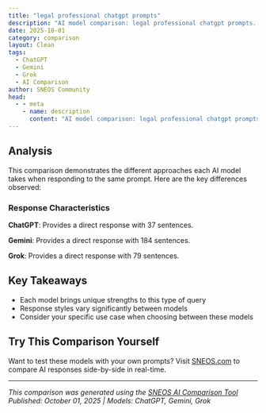```yaml
---
title: "legal professional chatgpt prompts"
description: "AI model comparison: legal professional chatgpt prompts..."
date: 2025-10-01
category: comparison
layout: Clean
tags:
  - ChatGPT
  - Gemini
  - Grok
  - AI Comparison
author: SNEOS Community
head:
  - - meta
    - name: description
      content: "AI model comparison: legal professional chatgpt prompts..."
---
```


<ChatComparison
  title="legal professional chatgpt prompts"
  prompt="legal professional chatgpt prompts"
  :responses='{
    "ChatGPT": "Certainly! Here are some useful Legal Professional ChatGPT prompt ideas that can help with various tasks such as legal research, drafting documents, or understanding legal concepts:\n\n### Legal Research \u0026 Analysis\n1. **Case Law Summary:**  \n   \u201CSummarize the key points and legal holding of [case name], including its jurisdiction and relevance to contract law.\u201D\n\n2. **Statute Explanation:**  \n   \u201CExplain the main provisions of [specific statute or act], and how it is applied in real-world situations.\u201D\n\n3. **Comparative Law:**  \n   \u201CCompare the treatment of [specific legal issue, e.g., negligence] under [Country A] and [Country B] law.\u201D\n\n4. **Legal Definitions:**  \n   \u201CDefine the terms \u2018mens rea\u2019 and \u2018actus reus\u2019 and explain their importance in criminal law.\u201D\n\n### Drafting Legal Documents\n5. **Contract Clause Drafting:**  \n   \u201CDraft a non-disclosure agreement clause protecting confidential information between two parties in a software development project.\u201D\n\n6. **Pleading or Motion:**  \n   \u201CCreate a template for a motion to dismiss for lack of jurisdiction in a federal court case.\u201D\n\n7. **Will and Trusts:**  \n   \u201CProvide a basic outline for a last will and testament for a client with minor children and a trust for education expenses.\u201D\n\n### Legal Strategies \u0026 Advice\n8. **Legal Risk Assessment:**  \n   \u201CList potential legal risks a startup in the fintech industry might face and suggest mitigation strategies.\u201D\n\n9. **Compliance Checklist:**  \n   \u201CGenerate a compliance checklist for a company operating under GDPR regulations.\u201D\n\n10. **Negotiation Tips:**  \n   \u201CWhat are effective negotiation strategies for resolving breach of contract disputes out of court?\u201D\n\n### Legal Education and Training\n11. **Exam Preparation:**  \n   \u201CProvide practice questions and model answers for a tort law exam on negligence.\u201D\n\n12. **Client Explanation:**  \n   \u201CExplain the discovery process in civil litigation in simple terms for a client.\u201D\n\n### Ethical and Professional Issues\n13. **Confidentiality Obligations:**  \n   \u201CDiscuss the ethical considerations and obligations regarding attorney-client confidentiality.\u201D\n\n14. **Conflict of Interest:**  \n   \u201COutline scenarios that might create a conflict of interest for a legal practitioner and how to handle them.\u201D\n\n### Specialized Areas of Law\n15. **Intellectual Property:**  \n   \u201CExplain the differences between patents, trademarks, and copyrights with examples.\u201D\n\n16. **Employment Law:**  \n   \u201CDraft a basic employee handbook section on workplace harassment policies compliant with [Country/State] law.\u201D\n\n---\n\nIf you want, I can help create tailored prompts or provide sample answers for any of the above. Just let me know!",
    "Gemini": "Okay, here are some ChatGPT prompts designed for legal professionals, categorized for clarity, along with explanations of why they are useful and how to adjust them for your specific needs:\n\n**I. Legal Research \u0026 Analysis:**\n\n*   **Prompt 1: \u0022Summarize the key holdings of *Miranda v. Arizona*, and explain its impact on the admissibility of confessions in criminal trials.  Cite relevant secondary sources that discuss the criticisms of the Miranda rule.\u0022**\n\n    *   **Why it\u0027s useful:** Quickly gets you the core of a landmark case and identifies different perspectives.  Saves time in initial research.\n    *   **Adjustments:**\n        *   Replace *Miranda v. Arizona* with any case name.\n        *   Specify the jurisdiction (e.g., \u0022Summarize the key holdings of *[Case Name]* as it applies in California\u0022).\n        *   Add limitations, like \u0022Focus on the implications for juvenile defendants.\u0022\n        *   Change \u0022criticisms\u0022 to \u0022defenses\u0022 or \u0022alternative interpretations.\u0022\n        *   Ask for a specific length of summary, like \u0022Summarize in 200 words or less.\u0022\n\n*   **Prompt 2: \u0022Analyze the differences between the \u0027mailbox rule\u0027 and the \u0027receipt rule\u0027 in contract law.  Provide hypothetical scenarios where the application of each rule would lead to a different outcome.\u0022**\n\n    *   **Why it\u0027s useful:**  Clarifies complex legal concepts by requiring the AI to differentiate them and apply them practically.\n    *   **Adjustments:**\n        *   Replace \u0022mailbox rule\u0022 and \u0022receipt rule\u0022 with other legal doctrines you want to compare.\n        *   Specify the jurisdiction (e.g., \u0022Analyze the differences under New York law\u0022).\n        *   Ask for specific types of contracts (e.g., \u0022Analyze the differences in the context of real estate contracts\u0022).\n        *   Request citations to specific statutes or cases.\n\n*   **Prompt 3: \u0022Identify recent cases in [Jurisdiction] addressing the issue of [Legal Issue, e.g., \u0027employer liability for data breaches caused by employee negligence\u0027]. Include cases from the last [Timeframe, e.g., \u0027five years\u0027].\u0022**\n\n    *   **Why it\u0027s useful:**  Helps you stay up-to-date on emerging trends in case law.\n    *   **Adjustments:**\n        *   Be very specific about the legal issue. The more precise your description, the better the results.\n        *   Use specific legal terminology (e.g., \u0022vicarious liability\u0022 instead of \u0022employer liability\u0022).\n        *   Specify the court level (e.g., \u0022Identify cases from the [Jurisdiction] Supreme Court\u0022).\n        *   Add keywords to focus the search (e.g., \u0022Identify cases... involving HIPAA violations\u0022).\n\n*   **Prompt 4: \u0022What are the elements of a claim for [Specific Tort, e.g., \u0027negligent misrepresentation\u0027] in [Jurisdiction]? Provide citations to relevant case law and statutes.\u0022**\n\n    *   **Why it\u0027s useful:**  Provides a quick checklist for analyzing a potential claim.\n    *   **Adjustments:**\n        *   Be precise with the tort name (e.g., \u0022intentional infliction of emotional distress\u0022 vs. \u0022emotional distress\u0022).\n        *   Specify if you\u0027re looking for the elements as defined in a specific type of relationship (e.g., \u0022elements of a claim for legal malpractice in California\u0022).\n        *   Ask for variations in the elements depending on the context (e.g., \u0022How do the elements differ when the plaintiff is a public figure?\u0022).\n\n**II. Drafting \u0026 Review:**\n\n*   **Prompt 5: \u0022Draft a clause for a contract that addresses [Specific Issue, e.g., \u0027confidentiality of trade secrets\u0027] and includes provisions for [Specific Provisions, e.g., \u0027injunctive relief and liquidated damages\u0027].  The clause should be enforceable in [Jurisdiction].\u0022**\n\n    *   **Why it\u0027s useful:**  Generates a starting point for drafting contract language.\n    *   **Adjustments:**\n        *   Provide as much detail as possible about the specific situation.  Who are the parties? What are the trade secrets? How should damages be calculated?\n        *   Specify the type of contract (e.g., \u0022Draft a clause for an employment agreement\u0022).\n        *   Include examples of similar clauses you like (e.g., \u0022Model the clause after the confidentiality clause in [Document Name]\u0022).\n        *   Ask for alternative clauses with different levels of protection.\n\n*   **Prompt 6: \u0022Review the following [Document Type, e.g., \u0027lease agreement\u0027] and identify any clauses that are potentially unfavorable to [Client\u0027s Role, e.g., \u0027the tenant\u0027].  Explain why each clause is problematic.\u0022**\n\n    *   **Why it\u0027s useful:**  Helps you spot potential issues in a document you\u0027re reviewing.\n    *   **Adjustments:**\n        *   Paste the text of the document directly into the prompt (or upload it if your ChatGPT interface allows).  Be mindful of confidentiality.\n        *   Specify the client\u0027s goals and priorities.\n        *   Ask for specific types of risks (e.g., \u0022Identify clauses that could lead to unexpected financial obligations\u0022).\n        *   Request suggested revisions to the clauses.\n\n*   **Prompt 7: \u0022Create a template for a [Document Type, e.g., \u0027cease and desist letter\u0027] regarding [Specific Issue, e.g., \u0027copyright infringement\u0027]. The recipient is [Recipient Description, e.g., \u0027a competitor selling counterfeit products online\u0027].\u0022**\n\n    *   **Why it\u0027s useful:**  Provides a framework for creating common legal documents.\n    *   **Adjustments:**\n        *   Provide as much detail as possible about the factual situation.\n        *   Specify the desired tone of the letter (e.g., \u0022Create a firm but professional tone\u0022).\n        *   Include specific demands you want included in the letter.\n\n*   **Prompt 8: \u0022Generate a list of potential arguments to include in a [Type of Document, e.g., motion to dismiss] based on [Legal Basis, e.g., lack of personal jurisdiction] in [Jurisdiction] for a case involving [brief case description].\u0022**\n\n     * **Why it\u0027s useful:** Brainstorms possible legal strategies and arguments.\n     * **Adjustments:**\n        * Include as much detail about the relevant facts and procedural history as possible.\n        * Specify the relevant court rules and procedures.\n\n**III. Client Communication \u0026 Strategy:**\n\n*   **Prompt 9: \u0022Explain the concept of [Legal Concept, e.g., \u0027piercing the corporate veil\u0027] to a client who has no legal background.  Use plain language and provide an example.\u0022**\n\n    *   **Why it\u0027s useful:**  Helps you communicate complex legal issues in a way that clients can understand.\n    *   **Adjustments:**\n        *   Specify the client\u0027s level of understanding.\n        *   Ask for the explanation to be tailored to the specific facts of their case.\n        *   Request analogies or metaphors to help illustrate the concept.\n\n*   **Prompt 10: \u0022Outline the potential risks and benefits of pursuing [Legal Strategy, e.g., \u0027settlement negotiations\u0027] in a case involving [Brief Case Description].\u0022**\n\n    *   **Why it\u0027s useful:**  Provides a structured framework for advising clients on strategic decisions.\n    *   **Adjustments:**\n        *   Include a risk tolerance level (e.g., \u0022Assume the client is risk-averse\u0022).\n        *   Specify the client\u0027s ultimate goals (e.g., \u0022The client\u0027s primary goal is to avoid negative publicity\u0022).\n        *   Ask for a comparison of different legal strategies.\n\n*   **Prompt 11:  \u0022What questions should I ask a potential client in an initial consultation for a case involving [Type of Case, e.g., \u0027a slip and fall accident\u0027]?\u0022**\n\n    *   **Why it\u0027s useful:**  Prepares you for client meetings and ensures you gather the necessary information.\n    *   **Adjustments:**\n        *   Specify the client\u0027s potential legal issues (e.g., \u0022The client may have suffered a traumatic brain injury\u0022).\n        *   Ask for questions related to specific legal elements (e.g., \u0022What questions should I ask to establish negligence?\u0022).\n        *   Request advice on how to build rapport with the client.\n\n**IV. Ethical Considerations \u0026 Compliance:**\n\n*   **Prompt 12: \u0022What are the ethical considerations for an attorney who [Specific Situation, e.g., \u0027discovers that their client has committed perjury\u0027] in [Jurisdiction]?\u0022**\n\n    *   **Why it\u0027s useful:**  Helps you navigate complex ethical dilemmas.\n    *   **Adjustments:**\n        *   Consult your jurisdiction\u0027s rules of professional conduct.\n        *   Seek independent ethics advice from a qualified professional.\n\n*   **Prompt 13: \u0022Explain the requirements of [Specific Regulation, e.g., \u0027the GDPR\u0027] regarding [Specific Issue, e.g., \u0027data breach notification\u0027].**\u0022\n\n    *   **Why it\u0027s useful:**  Helps you ensure compliance with relevant laws and regulations.\n    *   **Adjustments:**\n        *   Specify the industry or sector involved.\n        *   Ask for practical steps to ensure compliance.\n\n**Important Considerations When Using ChatGPT in a Legal Setting:**\n\n*   **Confidentiality:**  **Never input confidential client information into ChatGPT.**  Public versions of ChatGPT do not offer the same level of security as a dedicated, encrypted legal research platform.  If you must use client-specific information, anonymize it thoroughly.\n*   **Accuracy:**  **ChatGPT is not a substitute for legal research and analysis by a qualified attorney.** Always verify the information it provides with reliable legal sources.  ChatGPT can hallucinate or provide incorrect information.  Treat it as a starting point, not the final word.\n*   **Bias:**  ChatGPT\u0027s responses are based on the data it was trained on, which may contain biases. Be aware of this potential bias and critically evaluate the responses.\n*   **Professional Responsibility:**  You are ultimately responsible for the advice you give to your clients.  Do not rely solely on ChatGPT\u0027s output.\n*   **Terms of Service:**  Review the terms of service of the ChatGPT platform you are using to understand its limitations and your responsibilities.\n*   **State Bar Rules:** Check your state bar rules regarding the use of AI in your legal practice.\n*   **Privilege:** Be careful not to waive attorney-client privilege by sharing privileged information with ChatGPT, especially in unencrypted environments.\n*   **Documentation:**  Keep a record of the prompts you use and the responses you receive from ChatGPT. This can be helpful for tracking your research process and verifying the accuracy of the information.\n*   **Update Your Knowledge:** AI is constantly evolving.  Stay up-to-date on the latest developments and best practices for using AI in the legal profession.\n\nBy using these prompts as a starting point and remembering these key considerations, you can leverage ChatGPT to enhance your legal practice while maintaining the highest standards of professionalism and ethical conduct. Remember to tailor the prompts to your specific needs and always verify the information you receive.\n",
    "Grok": "If you\u0027re looking for ChatGPT prompts specifically tailored for legal professionals, these can help with drafting documents, brainstorming case strategies, understanding legal concepts, or providing general guidance. Below are some well-crafted prompts that can assist lawyers, paralegals, law students, or other legal professionals. Please note that while ChatGPT can provide useful insights, it is not a substitute for professional legal advice or formal research. Always verify information with qualified legal sources.\n\n---\n\n### **General Legal Research and Analysis**\n1. **Legal Concept Explanation**  \n   - \u0022Explain the concept of \u0027res ipsa loquitur\u0027 in tort law with relevant case law examples.\u0022  \n   - \u0022Provide a detailed breakdown of the elements required to prove negligence in a personal injury case.\u0022\n\n2. **Case Law Summaries**  \n   - \u0022Summarize the key points and legal principles established in Marbury v. Madison (1803).\u0022  \n   - \u0022Provide an overview of recent Supreme Court decisions related to intellectual property law in the last 5 years.\u0022\n\n3. **Statutory Interpretation**  \n   - \u0022Interpret the meaning of Section 230 of the Communications Decency Act and its implications for online platforms.\u0022  \n   - \u0022Explain the scope and limitations of the Fourth Amendment in the context of digital privacy.\u0022\n\n---\n\n### **Drafting Legal Documents**\n4. **Contract Drafting**  \n   - \u0022Draft a non-disclosure agreement (NDA) template for a small business hiring a consultant.\u0022  \n   - \u0022Write a clause for liquidated damages to include in a commercial lease agreement.\u0022\n\n5. **Legal Letters and Correspondence**  \n   - \u0022Draft a cease-and-desist letter for a copyright infringement issue involving unauthorized use of a client\u0027s artwork.\u0022  \n   - \u0022Write a professional letter to opposing counsel requesting an extension for discovery in a civil litigation case.\u0022\n\n6. **Pleadings and Motions**  \n   - \u0022Help me draft an introduction for a motion to dismiss based on lack of personal jurisdiction in a federal court case.\u0022  \n   - \u0022Provide a sample complaint for a breach of contract lawsuit in a state court.\u0022\n\n---\n\n### **Case Preparation and Strategy**\n7. **Argument Development**  \n   - \u0022Suggest potential arguments for defending a client accused of breach of contract due to non-performance caused by a natural disaster.\u0022  \n   - \u0022Provide a list of legal defenses that could be raised in a case involving alleged trademark infringement.\u0022\n\n8. **Witness Preparation**  \n   - \u0022Create a list of sample questions to prepare a witness for deposition in a car accident personal injury case.\u0022  \n   - \u0022Outline key points to discuss with a client before testifying in a divorce proceeding.\u0022\n\n9. **Trial Strategy**  \n   - \u0022Outline a closing argument for a plaintiff in a wrongful termination lawsuit based on discrimination.\u0022  \n   - \u0022Suggest cross-examination strategies for challenging the credibility of an expert witness in a medical malpractice case.\u0022\n\n---\n\n### **Client Communication and Ethics**\n10. **Explaining Legal Concepts to Clients**  \n    - \u0022Explain the difference between mediation and arbitration in simple terms for a client unfamiliar with legal processes.\u0022  \n    - \u0022Write a client-friendly summary of the implications of signing a power of attorney.\u0022\n\n11. **Ethical Dilemmas**  \n    - \u0022Discuss the ethical considerations a lawyer must take into account when representing a client with conflicting interests.\u0022  \n    - \u0022Provide guidance on maintaining client confidentiality when using cloud-based legal software.\u0022\n\n---\n\n### **Law Firm Management and Marketing**\n12. **Billing and Fee Agreements**  \n    - \u0022Draft a sample retainer agreement for a family law practice, including contingency fee terms.\u0022  \n    - \u0022Provide tips for discussing billing disputes with a client in a professional manner.\u0022\n\n13. **Marketing for Law Firms**  \n    - \u0022Suggest content ideas for a law firm\u0027s blog to attract clients seeking help with estate planning.\u0022  \n    - \u0022Outline a social media strategy for a personal injury law firm to build trust and engage potential clients.\u0022\n\n---\n\n### **Legal Education and Training**\n14. **Bar Exam Preparation**  \n    - \u0022Create a study outline for the Contracts section of the bar exam, including key UCC provisions.\u0022  \n    - \u0022Provide 10 sample multiple-choice questions on Constitutional Law for bar exam practice.\u0022\n\n15. **Continuing Legal Education (CLE)**  \n    - \u0022Summarize recent changes to data privacy laws in the European Union and their impact on U.S.-based law firms.\u0022  \n    - \u0022Suggest topics for a CLE seminar on emerging trends in cybersecurity law.\u0022\n\n---\n\n### **Specialized Legal Areas**\n16. **Intellectual Property**  \n    - \u0022Explain the differences between a trademark, copyright, and patent with practical examples.\u0022  \n    - \u0022Draft a licensing agreement for a software developer allowing a third party to use their application.\u0022\n\n17. **Corporate Law**  \n    - \u0022Provide a checklist for due diligence when advising a client on a merger and acquisition deal.\u0022  \n    - \u0022Explain the fiduciary duties of corporate directors under Delaware law.\u0022\n\n18. **Criminal Law**  \n    - \u0022Outline the procedural steps in a criminal case from arrest to sentencing in the U.S. federal system.\u0022  \n    - \u0022Discuss the legal implications of plea bargaining and its pros and cons for a defendant.\u0022\n\n19. **Family Law**  \n    - \u0022Draft a sample parenting plan for a divorce settlement involving shared custody of two minor children.\u0022  \n    - \u0022Explain the factors courts consider when determining alimony in a high-net-worth divorce case.\u0022\n\n20. **Immigration Law**  \n    - \u0022Summarize the eligibility criteria for an H-1B visa and the application process.\u0022  \n    - \u0022Explain the potential consequences of overstaying a visa in the United States.\u0022\n\n---\n\n### **Tips for Using ChatGPT in Legal Contexts**\n- **Be Specific**: Include jurisdiction, type of law (e.g., federal, state, common law), and context to get more relevant responses.  \n  Example: Instead of \u0022Explain negligence,\u0022 ask, \u0022Explain negligence under California law in the context of a slip-and-fall case.\u0022\n- **Request Templates**: Ask for sample documents or checklists to use as starting points, but always customize them to your specific needs and jurisdiction.\n- **Verify Outputs**: Cross-check legal information with primary sources like statutes, case law, or legal databases (e.g., Westlaw, LexisNexis).\n- **Ethical Use**: Avoid inputting sensitive client data to protect confidentiality and comply with professional ethics.\n\nIf you have a specific legal topic or task in mind, let me know, and I can craft a more targeted prompt or response!"
  }'
  published-date="15:21"
/>

## Analysis

This comparison demonstrates the different approaches each AI model takes when responding to the same prompt. Here are the key differences observed:

### Response Characteristics

**ChatGPT**: Provides a direct response with 37 sentences. 

**Gemini**: Provides a direct response with 184 sentences. 

**Grok**: Provides a direct response with 79 sentences. 

## Key Takeaways

- Each model brings unique strengths to this type of query
- Response styles vary significantly between models
- Consider your specific use case when choosing between these models

## Try This Comparison Yourself

Want to test these models with your own prompts? Visit [SNEOS.com](https://sneos.com) to compare AI responses side-by-side in real-time.

---

*This comparison was generated using the [SNEOS AI Comparison Tool](https://sneos.com)*
*Published: October 01, 2025 | Models: ChatGPT, Gemini, Grok*
